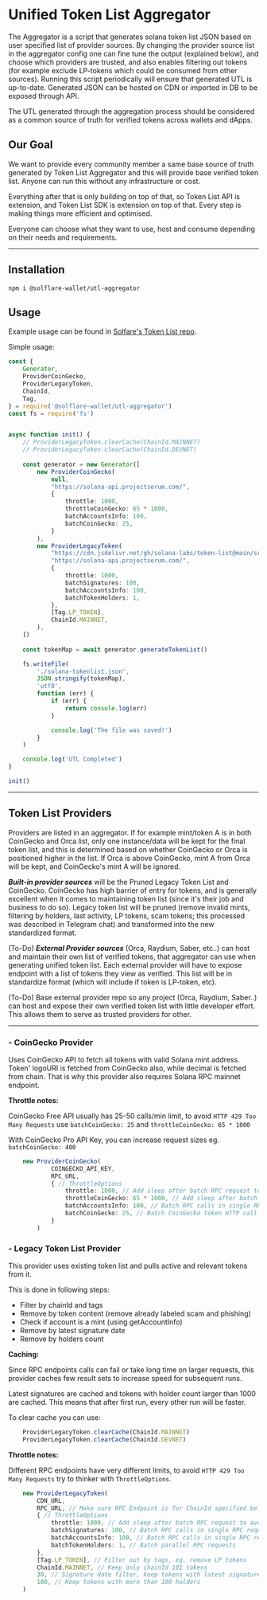 # Unified Token List Aggregator
The Aggregator is a script that generates solana token list JSON based on user specified list of provider sources.
By changing the provider source list in the aggregator config one can fine tune the output (explained below), and choose which providers are trusted, and also enables filtering out tokens (for example exclude LP-tokens which could be consumed from other sources).
Running this script periodically will ensure that generated UTL is up-to-date.
Generated JSON can be hosted on CDN or imported in DB to be exposed through API.

The UTL generated through the aggregation process should be considered as a common source of truth for verified tokens across wallets and dApps.



## Our Goal
We want to provide every community member a same base source of truth generated by Token List Aggregator and this will provide base verified token list. Anyone can run this without any infrastructure or cost.

Everything after that is only building on top of that, so Token List API is extension, and Token List SDK is extension on top of that. Every step is making things more efficient and optimised.

Everyone can choose what they want to use, host and consume depending on their needs and requirements.

___

## Installation
```shell
npm i @solflare-wallet/utl-aggregator
```

## Usage
Example usage can be found in [Solfare's Token List repo](https://github.com/solflare-wallet/token-list).

Simple usage: 
```ts
const {
    Generator,
    ProviderCoinGecko,
    ProviderLegacyToken,
    ChainId,
    Tag,
} = require('@solflare-wallet/utl-aggregator')
const fs = require('fs')


async function init() {
    // ProviderLegacyToken.clearCache(ChainId.MAINNET)
    // ProviderLegacyToken.clearCache(ChainId.DEVNET)
    
    const generator = new Generator([
        new ProviderCoinGecko(
            null,
            "https://solana-api.projectserum.com/",
            {
                throttle: 1000,
                throttleCoinGecko: 65 * 1000,
                batchAccountsInfo: 100,
                batchCoinGecko: 25,
            }
        ),
        new ProviderLegacyToken(
            "https://cdn.jsdelivr.net/gh/solana-labs/token-list@main/src/tokens/solana.tokenlist.json", 
            "https://solana-api.projectserum.com/", 
            {
                throttle: 1000,
                batchSignatures: 100,
                batchAccountsInfo: 100,
                batchTokenHolders: 1,
            },
            [Tag.LP_TOKEN],
            ChainId.MAINNET,
        ),
    ])
    
    const tokenMap = await generator.generateTokenList()

    fs.writeFile(
        './solana-tokenlist.json',
        JSON.stringify(tokenMap),
        'utf8',
        function (err) {
            if (err) {
                return console.log(err)
            }

            console.log('The file was saved!')
        }
    )

    console.log('UTL Completed')
}

init()
```
___

## Token List Providers
Providers are listed in an aggregator. If for example mint/token A is in both CoinGecko and Orca list, only one instance/data will be kept for the final token list, and this is determined based on whether CoinGecko or Orca is positioned higher in the list. If Orca is above CoinGecko, mint A from Orca will be kept, and CoinGecko's mint A will be ignored.

_**Built-in provider sources**_ will be the Pruned Legacy Token List and CoinGecko.
CoinGecko has high barrier of entry for tokens, and is generally excellent when it comes to maintaining token list (since it's their job and business to do so).
Legacy token list will be pruned (remove invalid mints, filtering by holders, last activity, LP tokens, scam tokens; this processed was described in Telegram chat) and transformed into the new standardized format.

(To-Do)  _**External Provider sources**_ (Orca, Raydium, Saber, etc..) can host and maintain their own list of verified tokens, that aggregator can use when generating unified token list. 
Each external provider will have to expose endpoint with a list of tokens they view as verified. This list will be in standardize format (which will include if token is LP-token, etc).

(To-Do) Base external provider repo so any project (Orca, Raydium, Saber..) can host and expose their own verified token list with little developer effort. This allows them to serve as trusted providers for other.

___

### - CoinGecko Provider
Uses CoinGecko API to fetch all tokens with valid Solana mint address. 
Token' logoURI is fetched from CoinGecko also, while decimal is fetched from chain.
That is why this provider also requires Solana RPC mainnet endpoint.

**Throttle notes:**

CoinGecko Free API usually has 25-50 calls/min limit, to avoid `HTTP 429 Too Many Requests` use `batchCoinGecko: 25` 
and `throttleCoinGecko: 65 * 1000`

With CoinGecko Pro API Key, you can increase request sizes eg. `batchCoinGecko: 400`

```ts
    new ProviderCoinGecko(
            COINGECKO_API_KEY,
            RPC_URL,
            { // ThrottleOptions
                throttle: 1000, // Add sleep after batch RPC request to avoid rate limits
                throttleCoinGecko: 65 * 1000, // Add sleep after batch HTTP calls for CoinGecko
                batchAccountsInfo: 100, // Batch RPC calls in single RPC request
                batchCoinGecko: 25, // Batch CoinGecko token HTTP call
            }
        )

```


### - Legacy Token List Provider
This provider uses existing token list and pulls active and relevant tokens from it.

This is done in following steps:
- Filter by chainId and tags 
- Remove by token content (remove already labeled scam and phishing)
- Check if account is a mint (using getAccountInfo)
- Remove by latest signature date
- Remove by holders count

**Caching:**

Since RPC endpoints calls can fail or take long time on larger requests,
this provider caches few result sets to increase speed for subsequent runs.

Latest signatures are cached and tokens with holder count larger than 1000 are cached.
This means that after first run, every other run will be faster.

To clear cache you can use:
```javascript
    ProviderLegacyToken.clearCache(ChainId.MAINNET)
    ProviderLegacyToken.clearCache(ChainId.DEVNET)
```


**Throttle notes:**

Different RPC endpoints have very different limits, to avoid `HTTP 429 Too Many Requests` try to thinker with `ThrottleOptions`.


```ts
    new ProviderLegacyToken(
        CDN_URL,
        RPC_URL, // Make sure RPC Endpoint is for ChainId specified below
        { // ThrottleOptions
            throttle: 1000, // Add sleep after batch RPC request to avoid rate limits
            batchSignatures: 100, // Batch RPC calls in single RPC request
            batchAccountsInfo: 100, // Batch RPC calls in single RPC request
            batchTokenHolders: 1, // Batch parallel RPC requests
        },
        [Tag.LP_TOKEN], // Filter out by tags, eg. remove LP tokens
        ChainId.MAINNET, // Keep only chainId 101 tokens 
        30, // Signature date filter, keep tokens with latest signature in last 30 days
        100, // Keep tokens with more than 100 holders 
    )

```
